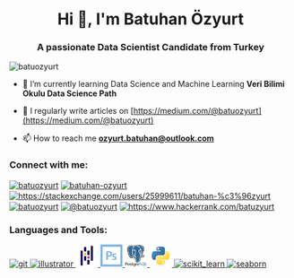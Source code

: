 <h1 align="center">Hi 👋, I'm Batuhan Özyurt</h1>
<h3 align="center">A passionate Data Scientist Candidate from Turkey</h3>

<p align="left"> <img src="https://komarev.com/ghpvc/?username=batuozyurt&label=Profile%20views&color=0e75b6&style=flat" alt="batuozyurt" /> </p>

- 🌱 I’m currently learning Data Science and Machine Learning **Veri Bilimi Okulu Data Science Path**

- 📝 I regularly write articles on [https://medium.com/@batuozyurt](https://medium.com/@batuozyurt)

- 📫 How to reach me **ozyurt.batuhan@outlook.com**

<h3 align="left">Connect with me:</h3>
<p align="left">
<a href="https://twitter.com/batuozyurt" target="blank"><img align="center" src="https://raw.githubusercontent.com/rahuldkjain/github-profile-readme-generator/master/src/images/icons/Social/twitter.svg" alt="batuozyurt" height="30" width="40" /></a>
<a href="https://linkedin.com/in/batuhan-ozyurt" target="blank"><img align="center" src="https://raw.githubusercontent.com/rahuldkjain/github-profile-readme-generator/master/src/images/icons/Social/linked-in-alt.svg" alt="batuhan-ozyurt" height="30" width="40" /></a>
<a href="https://stackoverflow.com/users/https://stackexchange.com/users/25999611/batuhan-%c3%96zyurt" target="blank"><img align="center" src="https://raw.githubusercontent.com/rahuldkjain/github-profile-readme-generator/master/src/images/icons/Social/stack-overflow.svg" alt="https://stackexchange.com/users/25999611/batuhan-%c3%96zyurt" height="30" width="40" /></a>
<a href="https://kaggle.com/batuozyurt" target="blank"><img align="center" src="https://raw.githubusercontent.com/rahuldkjain/github-profile-readme-generator/master/src/images/icons/Social/kaggle.svg" alt="batuozyurt" height="30" width="40" /></a>
<a href="https://medium.com/@batuozyurt" target="blank"><img align="center" src="https://raw.githubusercontent.com/rahuldkjain/github-profile-readme-generator/master/src/images/icons/Social/medium.svg" alt="@batuozyurt" height="30" width="40" /></a>
<a href="https://www.hackerrank.com/https://www.hackerrank.com/batuzyurt" target="blank"><img align="center" src="https://raw.githubusercontent.com/rahuldkjain/github-profile-readme-generator/master/src/images/icons/Social/hackerrank.svg" alt="https://www.hackerrank.com/batuzyurt" height="30" width="40" /></a>
</p>

<h3 align="left">Languages and Tools:</h3>
<p align="left"> <a href="https://git-scm.com/" target="_blank" rel="noreferrer"> <img src="https://www.vectorlogo.zone/logos/git-scm/git-scm-icon.svg" alt="git" width="40" height="40"/> </a> <a href="https://www.adobe.com/in/products/illustrator.html" target="_blank" rel="noreferrer"> <img src="https://www.vectorlogo.zone/logos/adobe_illustrator/adobe_illustrator-icon.svg" alt="illustrator" width="40" height="40"/> </a> <a href="https://pandas.pydata.org/" target="_blank" rel="noreferrer"> <img src="https://raw.githubusercontent.com/devicons/devicon/2ae2a900d2f041da66e950e4d48052658d850630/icons/pandas/pandas-original.svg" alt="pandas" width="40" height="40"/> </a> <a href="https://www.photoshop.com/en" target="_blank" rel="noreferrer"> <img src="https://raw.githubusercontent.com/devicons/devicon/master/icons/photoshop/photoshop-line.svg" alt="photoshop" width="40" height="40"/> </a> <a href="https://www.postgresql.org" target="_blank" rel="noreferrer"> <img src="https://raw.githubusercontent.com/devicons/devicon/master/icons/postgresql/postgresql-original-wordmark.svg" alt="postgresql" width="40" height="40"/> </a> <a href="https://www.python.org" target="_blank" rel="noreferrer"> <img src="https://raw.githubusercontent.com/devicons/devicon/master/icons/python/python-original.svg" alt="python" width="40" height="40"/> </a> <a href="https://scikit-learn.org/" target="_blank" rel="noreferrer"> <img src="https://upload.wikimedia.org/wikipedia/commons/0/05/Scikit_learn_logo_small.svg" alt="scikit_learn" width="40" height="40"/> </a> <a href="https://seaborn.pydata.org/" target="_blank" rel="noreferrer"> <img src="https://seaborn.pydata.org/_images/logo-mark-lightbg.svg" alt="seaborn" width="40" height="40"/> </a> </p>

